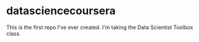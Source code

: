 datasciencecoursera
===================
This is the first repo I've ever created. I'm taking the Data Scientist Toolbox class. 
